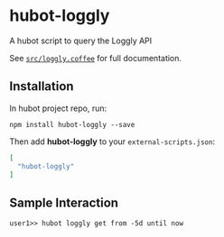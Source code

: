 # hubot-loggly

A hubot script to query the Loggly API

See [`src/loggly.coffee`](src/loggly.coffee) for full documentation.

## Installation

In hubot project repo, run:

`npm install hubot-loggly --save`

Then add **hubot-loggly** to your `external-scripts.json`:

```json
[
  "hubot-loggly"
]
```

## Sample Interaction

```
user1>> hubot loggly get from -5d until now
```
